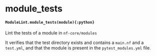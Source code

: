 # module_tests

#### `ModuleLint.module_tests(module){:python}`

Lint the tests of a module in `nf-core/modules`

It verifies that the test directory exists
and contains a `main.nf` and a `test.yml`,
and that the module is present in the `pytest_modules.yml`
file.
